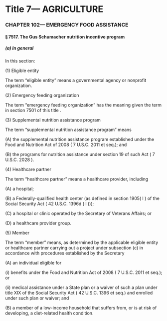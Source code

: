 
# Title 7— AGRICULTURE
### CHAPTER 102— EMERGENCY FOOD ASSISTANCE
#### § 7517. The Gus Schumacher nutrition incentive program
##### (a) In general

In this section:

(1) Eligible entity

The term “eligible entity” means a governmental agency or nonprofit organization.

(2) Emergency feeding organization

The term “emergency feeding organization” has the meaning given the term in section 7501 of this title .

(3) Supplemental nutrition assistance program

The term “supplemental nutrition assistance program” means

(A) the supplemental nutrition assistance program established under the Food and Nutrition Act of 2008 ( 7 U.S.C. 2011 et seq.); and

(B) the programs for nutrition assistance under section 19 of such Act ( 7 U.S.C. 2028 ).

(4) Healthcare partner

The term “healthcare partner” means a healthcare provider, including

(A) a hospital;

(B) a Federally-qualified health center (as defined in section 1905( l ) of the Social Security Act ( 42 U.S.C. 1396d ( l )));

(C) a hospital or clinic operated by the Secretary of Veterans Affairs; or

(D) a healthcare provider group.

(5) Member

The term “member” means, as determined by the applicable eligible entity or healthcare partner carrying out a project under subsection (c) in accordance with procedures established by the Secretary

(A) an individual eligible for

(i) benefits under the Food and Nutrition Act of 2008 ( 7 U.S.C. 2011 et seq.); or

(ii) medical assistance under a State plan or a waiver of such a plan under title XIX of the Social Security Act ( 42 U.S.C. 1396 et seq.) and enrolled under such plan or waiver; and

(B) a member of a low-income household that suffers from, or is at risk of developing, a diet-related health condition.
